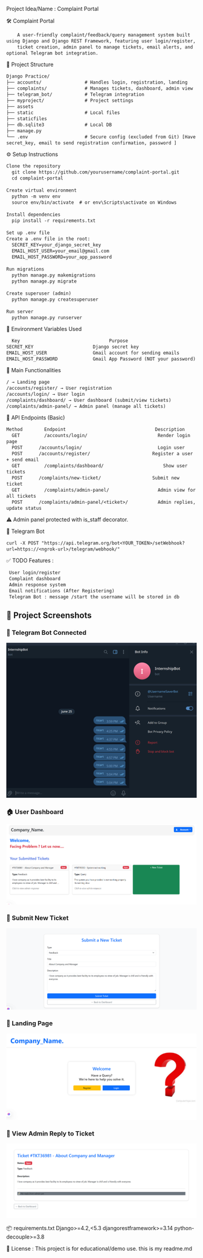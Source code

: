Project Idea/Name : Complaint Portal 

🛠️ Complaint Portal

        A user-friendly complaint/feedback/query management system built using Django and Django REST Framework, featuring user login/register, 
        ticket creation, admin panel to manage tickets, email alerts, and optional Telegram bot integration.

📁 Project Structure

    Django Practice/
    ├── accounts/                # Handles login, registration, landing
    ├── complaints/              # Manages tickets, dashboard, admin view
    ├── telegram_bot/            # Telegram integration
    ├── myproject/               # Project settings
    ├── assets                   
    ├── static                   # Local files
    ├── staticfiles                
    ├── db.sqlite3               # Local DB
    ├── manage.py
    └── .env                     # Secure config (excluded from Git) [Have secret_key, email to send registration confirmation, password ]


⚙️ Setup Instructions

    Clone the repository
      git clone https://github.com/yourusername/complaint-portal.git
      cd complaint-portal
      
    Create virtual environment
      python -m venv env
      source env/bin/activate  # or env\Scripts\activate on Windows
    
    Install dependencies
      pip install -r requirements.txt
      
    Set up .env file
    Create a .env file in the root:
      SECRET_KEY=your_django_secret_key
      EMAIL_HOST_USER=your_email@gmail.com
      EMAIL_HOST_PASSWORD=your_app_password
      
    Run migrations
      python manage.py makemigrations
      python manage.py migrate
      
    Create superuser (admin)
      python manage.py createsuperuser
    
    Run server
      python manage.py runserver


🔐 Environment Variables Used

      Key	                              Purpose
    SECRET_KEY	                    Django secret key
    EMAIL_HOST_USER	                Gmail account for sending emails
    EMAIL_HOST_PASSWORD	            Gmail App Password (NOT your password)

📩 Main Functionalities

    / → Landing page
    /accounts/register/ → User registration
    /accounts/login/ → User login
    /complaints/dashboard/ → User dashboard (submit/view tickets)
    /complaints/admin-panel/ → Admin panel (manage all tickets)


🔌 API Endpoints (Basic)

    Method	      Endpoint	                               Description
      GET	      /accounts/login/	                        Render login page
      POST	    /accounts/login/	                        Login user
      POST	    /accounts/register/	                      Register a user + send email
      GET	      /complaints/dashboard/	                  Show user tickets
      POST	    /complaints/new-ticket/	                  Submit new ticket
      GET	      /complaints/admin-panel/	                Admin view for all tickets
      POST	    /complaints/admin-panel/<ticket>/	        Admin replies, update status


⚠️ Admin panel protected with is_staff decorator.


🧪 Telegram Bot

    curl -X POST "https://api.telegram.org/bot<YOUR_TOKEN>/setWebhook?url=https://<ngrok-url>/telegram/webhook/"


✅ TODO Features :

     User login/register
     Complaint dashboard
     Admin response system
     Email notifications (After Registering)
     Telegram Bot : message /start the username will be stored in db 


## 📸 Project Screenshots

### 🧠 Telegram Bot Connected
![Telegram Bot](assets/bot_image.png)

### 🏠 User Dashboard
![Dashboard](assets/dashboard_image.png)

### 📝 Submit New Ticket
![New Ticket](assets/new_ticket_image.png)

### 🧭 Landing Page
![Landing Page](assets/landing_page_image.png)

### 📩 View Admin Reply to Ticket
![Ticket View](assets/Ticket_visit_image.png)



📦 requirements.txt
    Django>=4.2,<5.3
    djangorestframework>=3.14
    python-decouple>=3.8


📝 License :
    This project is for educational/demo use.
this is my readme.md
